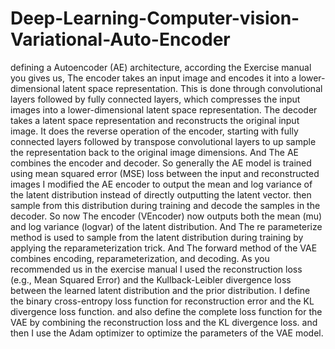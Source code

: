 # Deep-Learning-Computer-vision-Variational-Auto-Encoder
defining a Autoencoder (AE) architecture, according the Exercise manual you gives us, The encoder takes an input image and encodes it into a lower-dimensional latent space representation. This is done through convolutional layers followed by fully connected layers, which compresses the input images into a lower-dimensional latent space representation.
The decoder takes a latent space representation and reconstructs the original input image. It does the reverse operation of the encoder, starting with fully connected layers followed by transpose convolutional layers to up sample the representation back to the original image dimensions. And The AE combines the encoder and decoder.
So generally the AE model is trained using mean squared error (MSE) loss between the input and reconstructed images
I modified the AE encoder to output the mean and log variance of the latent distribution instead of directly outputting the latent vector. then sample from this distribution during training and decode the samples in the decoder. So now The encoder (VEncoder) now outputs both the mean (mu) and log variance (logvar) of the latent distribution. And The re parameterize method is used to sample from the latent distribution during training by applying the reparameterization trick. And The forward method of the VAE combines encoding, reparameterization, and decoding.
As you recommended us in the exercise manual I used the reconstruction loss (e.g., Mean Squared Error) and the Kullback-Leibler divergence loss between the learned latent distribution and the prior distribution. I define the binary cross-entropy loss function for reconstruction error and the KL divergence loss function. and also define the complete loss function for the VAE by combining the reconstruction loss and the KL divergence loss. and then I use the Adam optimizer to optimize the parameters of the VAE model.
